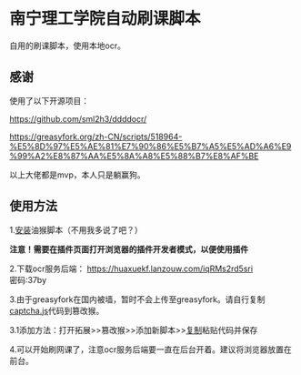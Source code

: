 # 南宁理工学院自动刷课脚本

自用的刷课脚本，使用本地ocr。

## 感谢

使用了以下开源项目：

https://github.com/sml2h3/ddddocr/


https://greasyfork.org/zh-CN/scripts/518964-%E5%8D%97%E5%AE%81%E7%90%86%E5%B7%A5%E5%AD%A6%E9%99%A2%E8%87%AA%E5%8A%A8%E5%88%B7%E8%AF%BE

以上大佬都是mvp，本人只是躺赢狗。

## 使用方法

1.[安装](https://microsoftedge.microsoft.com/addons/detail/%E7%AF%A1%E6%94%B9%E7%8C%B4%E6%B5%8B%E8%AF%95%E7%89%88/fcmfnpggmnlmfebfghbfnillijihnkoh)油猴脚本（不用我多说了吧？）

**注意！需要在插件页面打开浏览器的插件开发者模式，以便使用插件**

2.下载ocr服务后端：
https://huaxuekf.lanzouw.com/iqRMs2rd5sri  
密码:37by

3.由于greasyfork在国内被墙，暂时不会上传至greasyfork。请自行复制[captcha.js](https://github.com/cacaview/nanning_university_auto_course/blob/master/captcha.js)代码到篡改猴。

3.1添加方法：打开拓展>>篡改猴>>添加新脚本>>[复制](https://github.com/cacaview/nanning_university_auto_course/blob/master/captcha.js)粘贴代码并保存

4.可以开始刷网课了，注意ocr服务后端要一直在后台开着。建议将浏览器放置在前台。